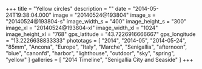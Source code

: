 +++
title = "Yellow circles"
description = ""
date = "2014-05-24T19:38:04.000"
image = "20140524@193804"
image_s = "20140524@193804-s"
image_width_s = "400"
image_height_s = "300"
image_xl = "20140524@193804-xl"
image_width_xl = "1024"
image_height_xl = "768"
gps_latitude = "43.7226916666667"
gps_longitude = "13.2226638833333"
phototags = [ "2014", "2014-05", "2014-05-24", "85mm", "Ancona", "Europe", "Italy", "Marche", "Senigallia", "afternoon", "blue", "canonfd", "harbor", "lighthouse", "outdoor", "sky", "spring", "yellow" ]
galleries = [ "2014 Timeline", "Senigallia City and Seaside" ]
+++
